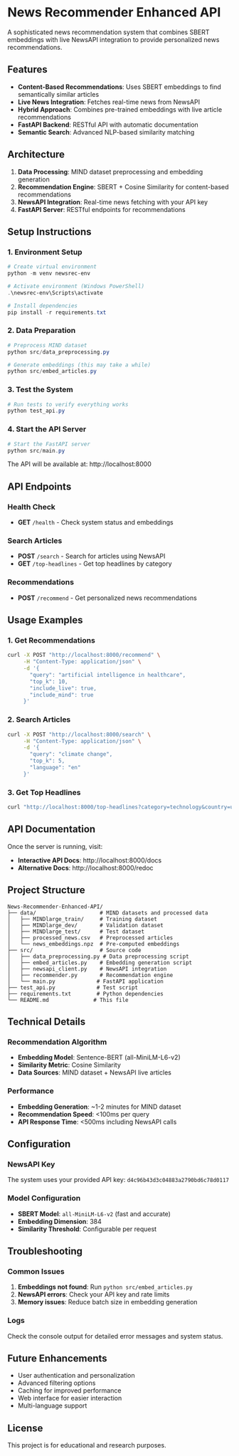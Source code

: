 # News Recommender Enhanced API

A sophisticated news recommendation system that combines SBERT embeddings with live NewsAPI integration to provide personalized news recommendations.

## Features

- **Content-Based Recommendations**: Uses SBERT embeddings to find semantically similar articles
- **Live News Integration**: Fetches real-time news from NewsAPI
- **Hybrid Approach**: Combines pre-trained embeddings with live article recommendations
- **FastAPI Backend**: RESTful API with automatic documentation
- **Semantic Search**: Advanced NLP-based similarity matching

## Architecture

1. **Data Processing**: MIND dataset preprocessing and embedding generation
2. **Recommendation Engine**: SBERT + Cosine Similarity for content-based recommendations
3. **NewsAPI Integration**: Real-time news fetching with your API key
4. **FastAPI Server**: RESTful endpoints for recommendations

## Setup Instructions

### 1. Environment Setup

```powershell
# Create virtual environment
python -m venv newsrec-env

# Activate environment (Windows PowerShell)
.\newsrec-env\Scripts\activate

# Install dependencies
pip install -r requirements.txt
```

### 2. Data Preparation

```powershell
# Preprocess MIND dataset
python src/data_preprocessing.py

# Generate embeddings (this may take a while)
python src/embed_articles.py
```

### 3. Test the System

```powershell
# Run tests to verify everything works
python test_api.py
```

### 4. Start the API Server

```powershell
# Start the FastAPI server
python src/main.py
```

The API will be available at: http://localhost:8000

## API Endpoints

### Health Check
- **GET** `/health` - Check system status and embeddings

### Search Articles
- **POST** `/search` - Search for articles using NewsAPI
- **GET** `/top-headlines` - Get top headlines by category

### Recommendations
- **POST** `/recommend` - Get personalized news recommendations

## Usage Examples

### 1. Get Recommendations

```bash
curl -X POST "http://localhost:8000/recommend" \
     -H "Content-Type: application/json" \
     -d '{
       "query": "artificial intelligence in healthcare",
       "top_k": 10,
       "include_live": true,
       "include_mind": true
     }'
```

### 2. Search Articles

```bash
curl -X POST "http://localhost:8000/search" \
     -H "Content-Type: application/json" \
     -d '{
       "query": "climate change",
       "top_k": 5,
       "language": "en"
     }'
```

### 3. Get Top Headlines

```bash
curl "http://localhost:8000/top-headlines?category=technology&country=us"
```

## API Documentation

Once the server is running, visit:
- **Interactive API Docs**: http://localhost:8000/docs
- **Alternative Docs**: http://localhost:8000/redoc

## Project Structure

```
News-Recommender-Enhanced-API/
├── data/                    # MIND datasets and processed data
│   ├── MINDlarge_train/     # Training dataset
│   ├── MINDlarge_dev/       # Validation dataset
│   ├── MINDlarge_test/      # Test dataset
│   ├── processed_news.csv   # Preprocessed articles
│   └── news_embeddings.npz  # Pre-computed embeddings
├── src/                     # Source code
│   ├── data_preprocessing.py # Data preprocessing script
│   ├── embed_articles.py    # Embedding generation script
│   ├── newsapi_client.py    # NewsAPI integration
│   ├── recommender.py       # Recommendation engine
│   └── main.py             # FastAPI application
├── test_api.py             # Test script
├── requirements.txt        # Python dependencies
└── README.md              # This file
```

## Technical Details

### Recommendation Algorithm
- **Embedding Model**: Sentence-BERT (all-MiniLM-L6-v2)
- **Similarity Metric**: Cosine Similarity
- **Data Sources**: MIND dataset + NewsAPI live articles

### Performance
- **Embedding Generation**: ~1-2 minutes for MIND dataset
- **Recommendation Speed**: <100ms per query
- **API Response Time**: <500ms including NewsAPI calls

## Configuration

### NewsAPI Key
The system uses your provided API key: `d4c96b43d3c04883a2790bd6c78d0117`

### Model Configuration
- **SBERT Model**: `all-MiniLM-L6-v2` (fast and accurate)
- **Embedding Dimension**: 384
- **Similarity Threshold**: Configurable per request

## Troubleshooting

### Common Issues

1. **Embeddings not found**: Run `python src/embed_articles.py`
2. **NewsAPI errors**: Check your API key and rate limits
3. **Memory issues**: Reduce batch size in embedding generation

### Logs
Check the console output for detailed error messages and system status.

## Future Enhancements

- User authentication and personalization
- Advanced filtering options
- Caching for improved performance
- Web interface for easier interaction
- Multi-language support

## License

This project is for educational and research purposes. 